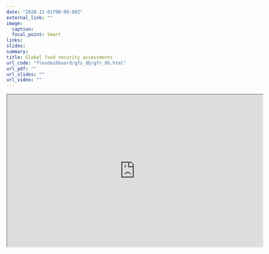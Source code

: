 ```yaml
---
date: "2020-11-01T00:00:00Z"
external_link: ""
image:
  caption: 
  focal_point: Smart
links:
slides: 
summary: 
title: Global food security assessments
url_code: "flexdashboard/gfs_db/gfs_db.html"
url_pdf: ""
url_slides: ""
url_video: ""
---
```



<iframe src="https://michielvandijk.shinyapps.io/gfsp_db_dashboard/" width="672" height="400px"></iframe>


